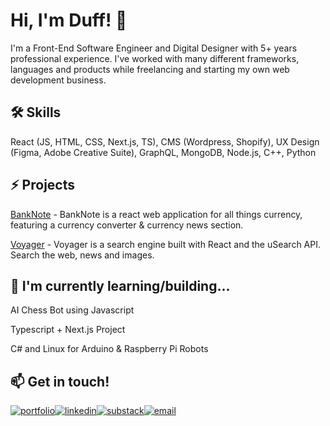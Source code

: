 
# Hi, I'm Duff! 👋



I'm a Front-End Software Engineer and Digital Designer with 5+ years professional experience. I've worked with many different frameworks, languages and products while freelancing and starting my own web development business. 
## 🛠 Skills
React (JS, HTML, CSS, Next.js, TS), CMS (Wordpress, Shopify), UX Design (Figma, Adobe Creative Suite), GraphQL, MongoDB, Node.js, C++, Python


## ⚡️ Projects
[BankNote](https://github.com/wisberg/banknote) - BankNote is a react web application for all things currency, featuring a currency converter & currency news section.

[Voyager](https://github.com/wisberg/voyager) - Voyager is a search engine built with React and the uSearch API. Search the web, news and images.


## 🧠 I'm currently learning/building...
AI Chess Bot using Javascript

Typescript + Next.js Project

C# and Linux for Arduino & Raspberry Pi Robots





## 📫 Get in touch!
[![portfolio](https://img.shields.io/badge/my_portfolio-000?style=for-the-badge&logo=react-fi&logoColor=white)](https://duffisberg.com/)[![linkedin](https://img.shields.io/badge/linkedin-0A66C2?style=for-the-badge&logo=linkedin&logoColor=white)](https://www.linkedin.com/in/duffisberg)[![substack](https://img.shields.io/badge/Substack-FFA500?style=for-the-badge&logo=substack&logoColor=white)](https://duffisberg.substack.com)[![email](https://img.shields.io/badge/Email-96afab?style=for-the-badge&logo=minutemailer&logoColor=white)](mailto:duffisberg@gmail.com)
